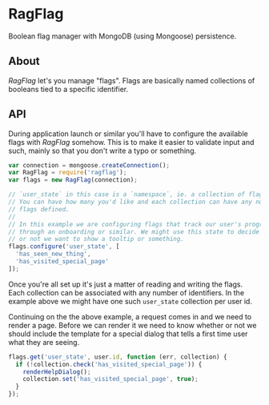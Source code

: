 # RagFlag

Boolean flag manager with MongoDB (using Mongoose) persistence.

## About

_RagFlag_ let's you manage "flags". Flags are basically named collections of
booleans tied to a specific identifier.

## API

During application launch or similar you'll have to configure the available
flags with _RagFlag_ somehow. This is to make it easier to validate input and
such, mainly so that you don't write a typo or something.

```javascript
var connection = mongoose.createConnection();
var RagFlag = require('ragflag');
var flags = new RagFlag(connection);

// `user_state` in this case is a `namespace`, ie. a collection of flags.
// You can have how many you'd like and each collection can have any number of
// flags defined.
//
// In this example we are configuring flags that track our user's progress
// through an onboarding or similar. We might use this state to decide whether
// or not we want to show a tooltip or something.
flags.configure('user_state', [
  'has_seen_new_thing',
  'has_visited_special_page'
]);
```

Once you're all set up it's just a matter of reading and writing the flags.
Each collection can be associated with any number of identifiers. In the 
example above we might have one such `user_state` collection per user id.

Continuing on the the above example, a request comes in and we need to render
a page. Before we can render it we need to know whether or not we should
include the template for a special dialog that tells a first time user what
they are seeing.

```javascript
flags.get('user_state', user.id, function (err, collection) {
  if (!collection.check('has_visited_special_page')) {
    renderHelpDialog();
    collection.set('has_visited_special_page', true);
  }
});
```



